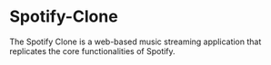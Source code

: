 # Spotify-Clone
The Spotify Clone is a web-based music streaming application that replicates the core functionalities of Spotify. 
